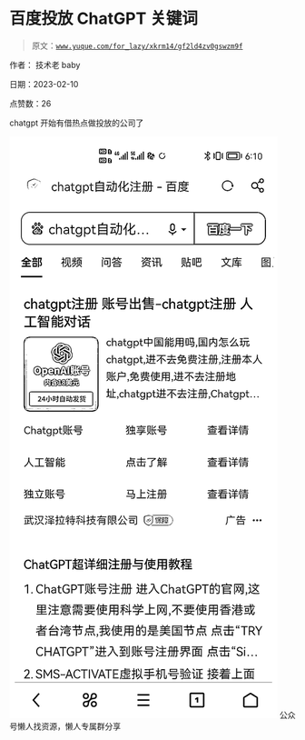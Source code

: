 # 百度投放 ChatGPT 关键词

> 原文：[`www.yuque.com/for_lazy/xkrm14/gf2ld4zv0gswzm9f`](https://www.yuque.com/for_lazy/xkrm14/gf2ld4zv0gswzm9f)



作者： 技术老 baby



日期：2023-02-10



点赞数：26

<ne-hole id="u2452884f" data-lake-id="u2452884f">

chatgpt 开始有借热点做投放的公司了



![](img/4eac90966337c2db5935c7aa022c77ea.png)  <ne-hole id="uaefff4b9" data-lake-id="uaefff4b9"><ne-p id="ufe0c2a28" data-lake-id="ufe0c2a28">公众号懒人找资源，懒人专属群分享

</ne-hole></ne-p></ne-hole>